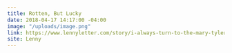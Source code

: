 ```yaml
---
title: Rotten, But Lucky
date: 2018-04-17 14:17:00 -04:00
image: "/uploads/image.png"
link: https://www.lennyletter.com/story/i-always-turn-to-the-mary-tyler-moore-show
site: Lenny
---
```


